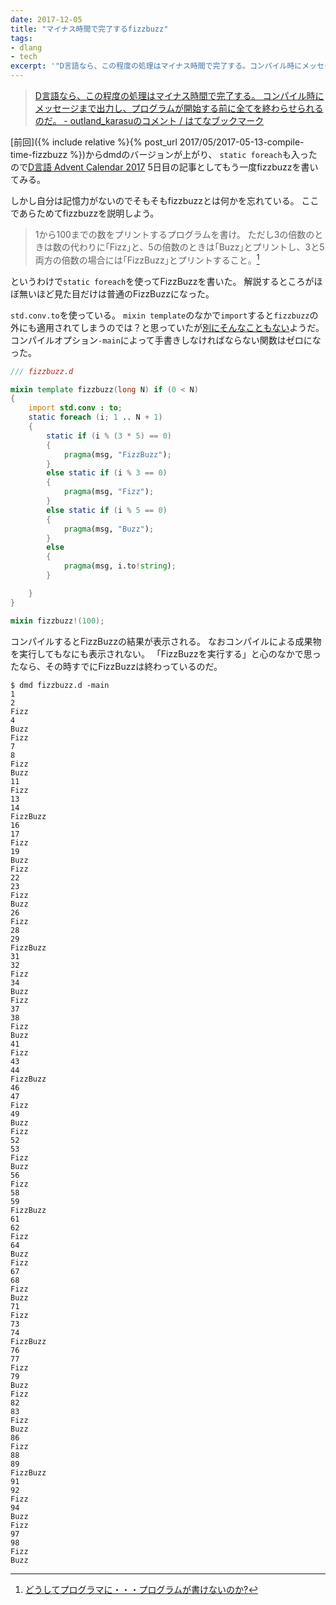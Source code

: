 ```yaml
---
date: 2017-12-05
title: "マイナス時間で完了するfizzbuzz"
tags:
- dlang
- tech
excerpt: '"D言語なら、この程度の処理はマイナス時間で完了する。コンパイル時にメッセージまで出力し、プログラムが開始する前に全てを終わらせられるのだ。"'
---
```


> [D言語なら、この程度の処理はマイナス時間で完了する。
コンパイル時にメッセージまで出力し、プログラムが開始する前に全てを終わらせられるのだ。 - outland_karasuのコメント / はてなブックマーク](http://b.hatena.ne.jp/entry/348113957/comment/outland_karasu)

[前回]({% include relative %}{% post_url 2017/05/2017-05-13-compile-time-fizzbuzz %})からdmdのバージョンが上がり、
`static foreach`も入ったので[D言語 Advent Calendar 2017](https://qiita.com/advent-calendar/2017/dlang) 5日目の記事としてもう一度fizzbuzzを書いてみる。

しかし自分は記憶力がないのでそもそもfizzbuzzとは何かを忘れている。
ここであらためてfizzbuzzを説明しよう。

> 1から100までの数をプリントするプログラムを書け。
> ただし3の倍数のときは数の代わりに｢Fizz｣と、5の倍数のときは｢Buzz｣とプリントし、3と5両方の倍数の場合には｢FizzBuzz｣とプリントすること。[^1]

[^1]: [どうしてプログラマに・・・プログラムが書けないのか?](http://www.aoky.net/articles/jeff_atwood/why_cant_programmers_program.htm)

というわけで`static foreach`を使ってFizzBuzzを書いた。
解説するところがほぼ無いほど見た目だけは普通のFizzBuzzになった。

`std.conv.to`を使っている。
`mixin template`のなかで`import`すると`fizzbuzz`の外にも適用されてしまうのでは？と思っていたが[別にそんなこともない](https://dpaste.dzfl.pl/37f2916891e3)ようだ。
コンパイルオプション`-main`によって手書きしなければならない関数はゼロになった。

```d
/// fizzbuzz.d

mixin template fizzbuzz(long N) if (0 < N)
{
    import std.conv : to;
    static foreach (i; 1 .. N + 1)
    {
        static if (i % (3 * 5) == 0)
        {
            pragma(msg, "FizzBuzz");
        }
        else static if (i % 3 == 0)
        {
            pragma(msg, "Fizz");
        }
        else static if (i % 5 == 0)
        {
            pragma(msg, "Buzz");
        }
        else
        {
            pragma(msg, i.to!string);
        }

    }
}

mixin fizzbuzz!(100);

```

コンパイルするとFizzBuzzの結果が表示される。
なおコンパイルによる成果物を実行してもなにも表示されない。
「FizzBuzzを実行する」と心のなかで思ったなら、その時すでにFizzBuzzは終わっているのだ。

```console
$ dmd fizzbuzz.d -main
1
2
Fizz
4
Buzz
Fizz
7
8
Fizz
Buzz
11
Fizz
13
14
FizzBuzz
16
17
Fizz
19
Buzz
Fizz
22
23
Fizz
Buzz
26
Fizz
28
29
FizzBuzz
31
32
Fizz
34
Buzz
Fizz
37
38
Fizz
Buzz
41
Fizz
43
44
FizzBuzz
46
47
Fizz
49
Buzz
Fizz
52
53
Fizz
Buzz
56
Fizz
58
59
FizzBuzz
61
62
Fizz
64
Buzz
Fizz
67
68
Fizz
Buzz
71
Fizz
73
74
FizzBuzz
76
77
Fizz
79
Buzz
Fizz
82
83
Fizz
Buzz
86
Fizz
88
89
FizzBuzz
91
92
Fizz
94
Buzz
Fizz
97
98
Fizz
Buzz
```